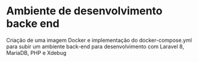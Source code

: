 # Ambiente de desenvolvimento backe end
Criação de uma imagem Docker e implementação do docker-compose.yml para subir um ambiente back-end para desenvolvimento com Laravel 8, MariaDB, PHP e Xdebug
